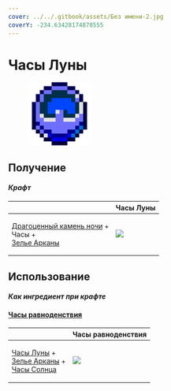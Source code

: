 ```yaml
---
cover: ../../.gitbook/assets/Без имени-2.jpg
coverY: -234.63428174878555
---
```


# Часы Луны

<figure><img src="../../.gitbook/assets/moon_clock_128.png" alt=""><figcaption></figcaption></figure>

## Получение

#### _Крафт_

|                                                                                                                                |  Часы Луны                                 |
| ------------------------------------------------------------------------------------------------------------------------------ | ------------------------------------------ |
| <p><a href="perk_gem_night.md">Драгоценный камень ночи</a> +<br>Часы +<br><a href="weak_arcana_potion.md">Зелье Арканы</a></p> | ![](../../.gitbook/assets/moon\_clock.png) |

## Использование

#### _Как ингредиент при крафте_

#### [Часы равноденствия](equinox_clock.md)

|                                                                                                                                                       |  Часы равноденствия                           |
| ----------------------------------------------------------------------------------------------------------------------------------------------------- | --------------------------------------------- |
| <p><a href="moon_clock.md">Часы Луны</a> +<br><a href="weak_arcana_potion.md">Зелье Арканы</a> +<br><a href="mysterious_clock.md">Часы Солнца</a></p> | ![](../../.gitbook/assets/equinox\_clock.png) |


